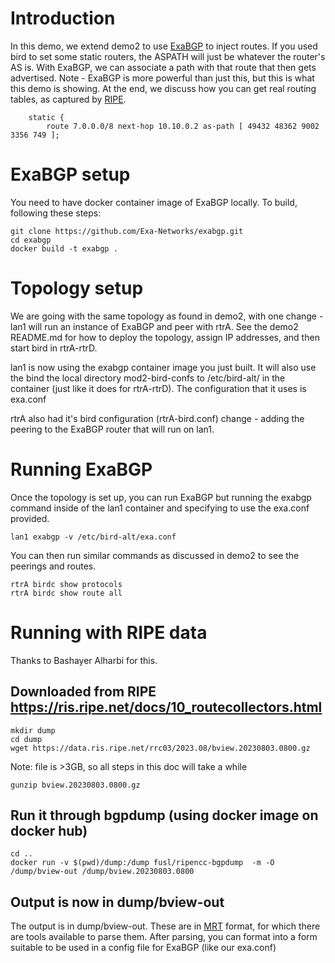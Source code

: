 # Introduction

In this demo, we extend demo2 to use [ExaBGP](https://github.com/Exa-Networks/exabgp) to inject routes.  If you used bird to set some static routers, the ASPATH will just be whatever the router's AS is.  With ExaBGP, we can associate a path with that route that then gets advertised.  Note - ExaBGP is more powerful than just this, but this is what this demo is showing.  At the end, we discuss how you can get real routing tables, as captured by [RIPE](https://ripe.net/).

```
    static { 
        route 7.0.0.0/8 next-hop 10.10.0.2 as-path [ 49432 48362 9002 3356 749 ];
```


# ExaBGP setup

You need to have docker container image of ExaBGP locally.  To build, following these steps:

```
git clone https://github.com/Exa-Networks/exabgp.git
cd exabgp
docker build -t exabgp .
```

# Topology setup

We are going with the same topology as found in demo2, with one change - lan1 will run an instance of ExaBGP and peer with rtrA.  See the demo2 README.md for how to deploy the topology, assign IP addresses, and then start bird in rtrA-rtrD.

lan1 is now using the exabgp container image you just built.  It will also use the bind the local directory mod2-bird-confs to /etc/bird-alt/ in the container (just like it does for rtrA-rtrD).  The configuration that it uses is exa.conf  

rtrA also had it's bird configuration (rtrA-bird.conf) change - adding the peering to the ExaBGP router that will run on lan1.

# Running ExaBGP

Once the topology is set up, you can run ExaBGP but running the exabgp command inside of the lan1 container and specifying to use the exa.conf provided.

```
lan1 exabgp -v /etc/bird-alt/exa.conf
```

You can then run similar commands as discussed in demo2 to see the peerings and routes.

```
rtrA birdc show protocols
rtrA birdc show route all
```



# Running with RIPE data

Thanks to Bashayer Alharbi for this.


## Downloaded from RIPE https://ris.ripe.net/docs/10_routecollectors.html

```
mkdir dump
cd dump
wget https://data.ris.ripe.net/rrc03/2023.08/bview.20230803.0800.gz
```

Note: file is >3GB, so all steps in this doc will take a while

```
gunzip bview.20230803.0800.gz
```

## Run it through bgpdump (using docker image on docker hub)

```
cd ..
docker run -v $(pwd)/dump:/dump fusl/ripencc-bgpdump  -m -O /dump/bview-out /dump/bview.20230803.0800
```


## Output is now in dump/bview-out

The output is in dump/bview-out.  These are in [MRT](https://www.rfc-editor.org/rfc/rfc6396.html) format, for which there are tools available to parse them.  After parsing, you can format into a form suitable to be used in a config file for ExaBGP (like our exa.conf)





